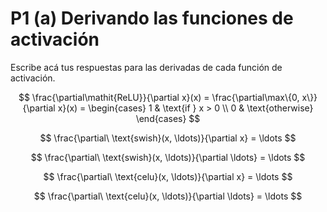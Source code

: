 # P1 (a) Derivando las funciones de activación

Escribe acá tus respuestas para las derivadas de cada función de activación.

$$
  \frac{\partial\mathit{ReLU}}{\partial x}(x) =
    \frac{\partial\max\{0, x\}}{\partial x}(x) =
    \begin{cases}
      1 & \text{if } x > 0  \\
      0 & \text{otherwise}
    \end{cases}
$$

$$
\frac{\partial\ \text{swish}(x, \ldots)}{\partial x} = \ldots
$$

$$
\frac{\partial\ \text{swish}(x, \ldots)}{\partial \ldots} = \ldots
$$

$$
\frac{\partial\ \text{celu}(x, \ldots)}{\partial x} = \ldots
$$

$$
\frac{\partial\ \text{celu}(x, \ldots)}{\partial \ldots} = \ldots
$$
